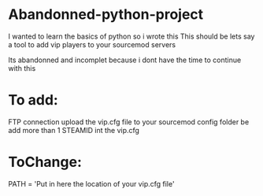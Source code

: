 # Abandonned-python-project

I wanted to learn the basics of python so i wrote this
This should be lets say a tool to add vip players to your sourcemod servers

Its abandonned and incomplet because i dont have the time to continue with this


# To add:
FTP connection
upload the vip.cfg file to your sourcemod config folder
be add more than 1 STEAMID int the vip.cfg

# ToChange:
PATH = 'Put in here the location of your vip.cfg file'
